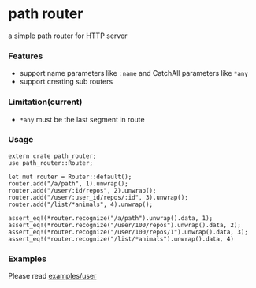 # path router

a simple path router for HTTP server

### Features

* support name parameters like `:name` and CatchAll parameters like `*any`
* support creating sub routers

### Limitation(current)

* `*any` must be the last segment in route

### Usage

```
extern crate path_router;
use path_router::Router;

let mut router = Router::default();
router.add("/a/path", 1).unwrap();
router.add("/user/:id/repos", 2).unwrap();
router.add("/user/:user_id/repos/:id", 3).unwrap();
router.add("/list/*animals", 4).unwrap();

assert_eq!(*router.recognize("/a/path").unwrap().data, 1);
assert_eq!(*router.recognize("/user/100/repos").unwrap().data, 2);
assert_eq!(*router.recognize("/user/100/repos/1").unwrap().data, 3);
assert_eq!(*router.recognize("/list/*animals").unwrap().data, 4)
```

### Examples

Please read [examples/user](examples/user.rs)


